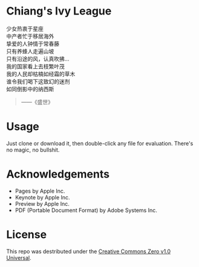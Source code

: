 # Chiang's Ivy League

> 
少女热衷于星座 <br>
中产者忙于移居海外 <br>
挚爱的人钟情于常春藤 <br>
只有养蜂人走遍山坡 <br>
只有沿途的风，认真吹拂… <br>
我的国家看上去枝繁叶茂 <br>
我的人民却枯槁如经霜的草木 <br>
谁令我们喝下这致幻的迷剂 <br>
如同倒影中的纳西斯 <br>

> ——《盛世》

# Usage

Just clone or download it, then double-click any file for evaluation. There's no magic, no bullshit.

# Acknowledgements

* Pages by Apple Inc.
* Keynote by Apple Inc.
* Preview by Apple Inc.
* PDF (Portable Document Format) by Adobe Systems Inc.

# License

This repo was destributed under the [Creative Commons Zero v1.0 Universal](./LICENSE).
